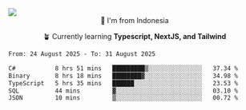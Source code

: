 
<img align = "center" src="https://readme-typing-svg.herokuapp.com?font=Fira+Code&size=25&pause=1000&color=00F713&center=true&vCenter=true&random=false&width=850&height=70&lines=Hi+There+%F0%9F%91%8B%2C+Im+Julian+Caesar;"/>
<br>

<div align = "center">
  📌 I'm from Indonesia
  
  🪴 Currently learning **Typescript, NextJS, and Tailwind**
</div>

<!--START_SECTION:waka-->

```txt
From: 24 August 2025 - To: 31 August 2025

C#           8 hrs 51 mins   █████████▒░░░░░░░░░░░░░░░   37.34 %
Binary       8 hrs 18 mins   ████████▓░░░░░░░░░░░░░░░░   34.98 %
TypeScript   5 hrs 35 mins   ██████░░░░░░░░░░░░░░░░░░░   23.53 %
SQL          44 mins         ▓░░░░░░░░░░░░░░░░░░░░░░░░   03.10 %
JSON         10 mins         ▒░░░░░░░░░░░░░░░░░░░░░░░░   00.72 %
```

<!--END_SECTION:waka-->
